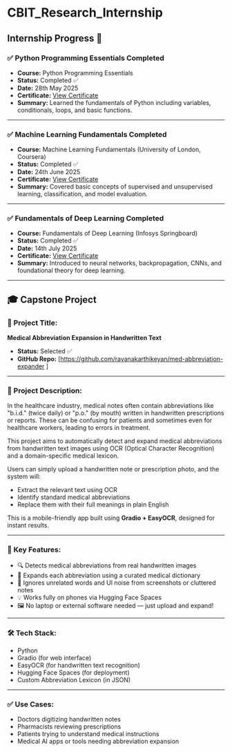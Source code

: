 # CBIT_Research_Internship

## Internship Progress 🚀

### ✅ Python Programming Essentials Completed

- **Course:** Python Programming Essentials  
- **Status:** Completed ✅  
- **Date:** 28th May 2025  
- **Certificate:** [View Certificate](https://coursera.org/verify/GQPF6EBFIJ84)  
- **Summary:** Learned the fundamentals of Python including variables, conditionals, loops, and basic functions.

---

### ✅ Machine Learning Fundamentals Completed

- **Course:** Machine Learning Fundamentals (University of London, Coursera)  
- **Status:** Completed ✅  
- **Date:** 24th June 2025  
- **Certificate:** [View Certificate](https://coursera.org/verify/AI3B7EAKY6SY)  
- **Summary:** Covered basic concepts of supervised and unsupervised learning, classification, and model evaluation.

---

### ✅ Fundamentals of Deep Learning Completed

- **Course:** Fundamentals of Deep Learning (Infosys Springboard)  
- **Status:** Completed ✅  
- **Date:** 14th July 2025  
- **Certificate:** [View Certificate](https://drive.google.com/file/d/1e-LSlTxewFO_dXQlHnwI7NxFzorvkF53/view?usp=drivesdk)  
- **Summary:** Introduced to neural networks, backpropagation, CNNs, and foundational theory for deep learning.

---

## 🎓 Capstone Project

### 📌 Project Title:
**Medical Abbreviation Expansion in Handwritten Text**

- **Status:** Selected ✅  
- **GitHub Repo:** [https://github.com/rayanakarthikeyan/med-abbreviation-expander ]

---

### 📝 Project Description:

In the healthcare industry, medical notes often contain abbreviations like "b.i.d." (twice daily) or "p.o." (by mouth) written in handwritten prescriptions or reports. These can be confusing for patients and sometimes even for healthcare workers, leading to errors in treatment.

This project aims to automatically detect and expand medical abbreviations from handwritten text images using OCR (Optical Character Recognition) and a domain-specific medical lexicon.

Users can simply upload a handwritten note or prescription photo, and the system will:

- Extract the relevant text using OCR  
- Identify standard medical abbreviations  
- Replace them with their full meanings in plain English  

This is a mobile-friendly app built using **Gradio + EasyOCR**, designed for instant results.

---

### 🎯 Key Features:

- 🔍 Detects medical abbreviations from real handwritten images  
- 📖 Expands each abbreviation using a curated medical dictionary  
- 🧼 Ignores unrelated words and UI noise from screenshots or cluttered notes  
- 💡 Works fully on phones via Hugging Face Spaces  
- 🖼️ No laptop or external software needed — just upload and expand!

---

### 🛠️ Tech Stack:

- Python  
- Gradio (for web interface)  
- EasyOCR (for handwritten text recognition)  
- Hugging Face Spaces (for deployment)  
- Custom Abbreviation Lexicon (in JSON)

---

### ✅ Use Cases:

- Doctors digitizing handwritten notes  
- Pharmacists reviewing prescriptions  
- Patients trying to understand medical instructions  
- Medical AI apps or tools needing abbreviation expansion
